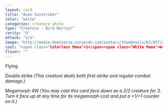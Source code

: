 ```yaml
---
layout: card
title: "Aven Sunstriker"
color: "white"
categories: creature white
type: "Creature - Bird Warrior"
rarity: "U"
attack: "1/1"
image: "http://media-dominaria.cursecdn.com/avatars/thumbnails/67/957/200/283/635610605772831079.png"
cost: "<span class="Colorless Mana">1</span><span class="White Mana">W</span><span class="White Mana">W</span>"
flavor: ""
---
```


Flying

Double strike <em>(This creature deals both first-strike and regular combat damage.)</em>

Megamorph <span class="tip mana-icon mana-colorless-04" title="4 Colorless Mana">4</span><span class="tip mana-icon mana-white" title="1 White Mana">W</span> <em>(You may cast this card face down as a 2/2 creature for <span class="tip mana-icon mana-colorless-03" title="3 Colorless Mana">3</span>. Turn it face up at any time for its megamorph cost and put a +1/+1 counter on it.)</em>
